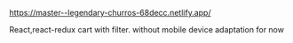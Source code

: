 https://master--legendary-churros-68decc.netlify.app/

React,react-redux cart with filter. without mobile device adaptation for now 
